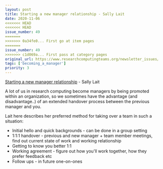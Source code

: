 ```yaml
---
layout: post
title: Starting a new manager relationship - Sally Lait
date: 2020-11-06
<<<<<<< HEAD
<<<<<<< HEAD
issue_number: 49
=======
>>>>>>> 0a34fe0... First go at item pages
=======
issue_number: 49
>>>>>>> c1d069a... First pass at category pages
original_url: https://www.researchcomputingteams.org/newsletter_issues/0049
tags: ['becoming_a_manager']
priority: 3
---
```


<!-- markdownlint-disable MD033 -->
<!-- markdownlint-disable MD041 -->
<!-- markdownlint-disable MD049 -->

[Starting a new manager relationship](https://sallylait.com/blog/2020/10/28/starting-a-new-manager-relationship/) - Sally Lait

A lot of us in research computing become managers by being promoted within an organization, so we sometimes have the advantage (and disadvantage..) of an extended handover process between the previous manager and you.

Lait here describes her preferred method for taking over a team in such a situation:

- Initial hello and quick backgrounds - can be done in a group setting
- 1:1:1 handover - previous and new manager + team member meetings, find out current state of work and working relationship
- Getting to know you better 1:1
- Working agreement - figure out how you'll work together, how they prefer feedback etc
- Follow ups - in future one-on-ones